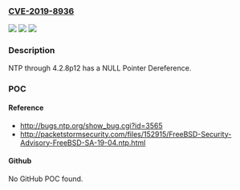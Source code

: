 ### [CVE-2019-8936](https://cve.mitre.org/cgi-bin/cvename.cgi?name=CVE-2019-8936)
![](https://img.shields.io/static/v1?label=Product&message=n%2Fa&color=blue)
![](https://img.shields.io/static/v1?label=Version&message=n%2Fa&color=blue)
![](https://img.shields.io/static/v1?label=Vulnerability&message=n%2Fa&color=brighgreen)

### Description

NTP through 4.2.8p12 has a NULL Pointer Dereference.

### POC

#### Reference
- http://bugs.ntp.org/show_bug.cgi?id=3565
- http://packetstormsecurity.com/files/152915/FreeBSD-Security-Advisory-FreeBSD-SA-19-04.ntp.html

#### Github
No GitHub POC found.

